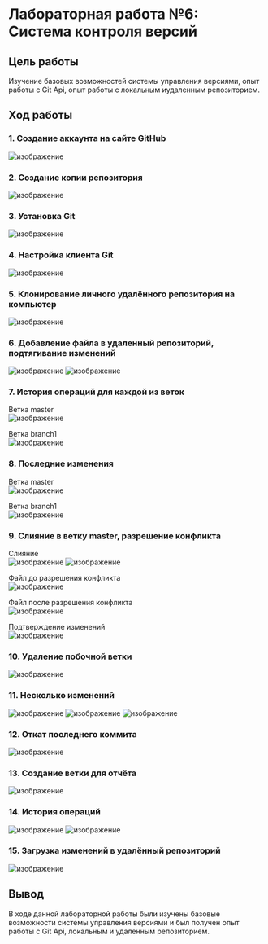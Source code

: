 # Лабораторная работа №6: Система контроля версий
## Цель работы
Изучение базовых возможностей системы управления версиями, опыт работы с Git Api, опыт работы с локальным иудаленным репозиторием.
## Ход работы
### 1. Создание аккаунта на сайте GitHub
![изображение](https://github.com/Natasikk/LR6/blob/Report/Images/1.jpg)

### 2. Создание копии репозитория
![изображение](https://github.com/Natasikk/LR6/blob/Report/Images/2.jpg)

### 3. Установка Git
![изображение](https://github.com/Natasikk/LR6/blob/Report/Images/3.jpg)

### 4. Настройка клиента Git
![изображение](https://github.com/Natasikk/LR6/blob/Report/Images/4.jpg)

### 5. Клонирование личного удалённого репозитория на компьютер
![изображение](https://github.com/Natasikk/LR6/blob/Report/Images/5.jpg)

### 6. Добавление файла в удаленный репозиторий, подтягивание изменений
![изображение](https://github.com/Natasikk/LR6/blob/Report/Images/6.jpg)
![изображение](https://github.com/Natasikk/LR6/blob/Report/Images/7.jpg)

### 7. История операций для каждой из веток
Ветка master \
![изображение](https://github.com/Natasikk/LR6/blob/Report/Images/8.jpg)

Ветка branch1 \
![изображение](https://github.com/Natasikk/LR6/blob/Report/Images/9.jpg)

### 8. Последние изменения
Ветка master \
![изображение](https://github.com/Natasikk/LR6/blob/Report/Images/10.jpg)

Ветка branch1 \
![изображение](https://github.com/Natasikk/LR6/blob/Report/Images/11.jpg)

### 9. Слияние в ветку master, разрешение конфликта
Слияние \
![изображение](https://github.com/Natasikk/LR6/blob/Report/Images/12.jpg)
![изображение](https://github.com/Natasikk/LR6/blob/Report/Images/13.jpg)

Файл до разрешения конфликта \
![изображение](https://github.com/Natasikk/LR6/blob/Report/Images/14.jpg)

Файл после разрешения конфликта \
![изображение](https://github.com/Natasikk/LR6/blob/Report/Images/15.jpg)

Подтверждение изменений \
![изображение](https://github.com/Natasikk/LR6/blob/Report/Images/16.jpg)

### 10. Удаление побочной ветки
![изображение](https://github.com/Natasikk/LR6/blob/Report/Images/17.jpg)

### 11. Несколько изменений
![изображение](https://github.com/Natasikk/LR6/blob/Report/Images/18.jpg)
![изображение](https://github.com/Natasikk/LR6/blob/Report/Images/19.jpg)
![изображение](https://github.com/Natasikk/LR6/blob/Report/Images/20.jpg)

### 12. Откат последнего коммита
![изображение](https://github.com/Natasikk/LR6/blob/Report/Images/21.jpg)

### 13. Создание ветки для отчёта
![изображение](https://github.com/Natasikk/LR6/blob/Report/Images/22.jpg)

### 14. История операций
![изображение](https://github.com/Natasikk/LR6/blob/Report/Images/23.jpg)
![изображение](https://github.com/Natasikk/LR6/blob/Report/Images/24.jpg)

### 15. Загрузка изменений в удалённый репозиторий
![изображение](https://github.com/Natasikk/LR6/blob/Report/Images/25.jpg)

## Вывод
В ходе данной лабораторной работы были изучены базовые возможности системы управления версиями и был получен опыт работы с Git Api, локальным и удаленным репозиторием.
